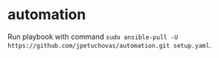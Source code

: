 # automation

Run playbook with command `sudo ansible-pull -U https://github.com/jpetuchovas/automation.git setup.yaml`.
